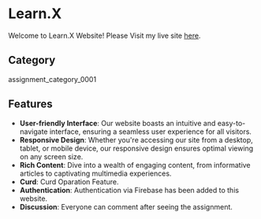 # Learn.X

Welcome to Learn.X Website! Please Visit my live site [here](https://b9a11-9673c.web.app/).

## Category
assignment_category_0001

## Features

- **User-friendly Interface**: Our website boasts an intuitive and easy-to-navigate interface, ensuring a seamless user experience for all visitors.
- **Responsive Design**: Whether you're accessing our site from a desktop, tablet, or mobile device, our responsive design ensures optimal viewing on any screen size.
- **Rich Content**: Dive into a wealth of engaging content, from informative articles to captivating multimedia experiences.
- **Curd**: Curd Oparation Feature.
- **Authentication**: Authentication via Firebase has been added to this website.
- **Discussion**: Everyone can comment after seeing the assignment.

